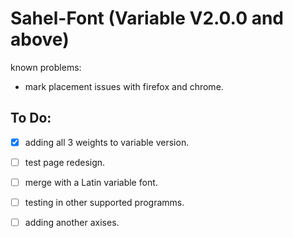 # Sahel-Font (Variable V2.0.0 and above)

known problems:
- mark placement issues with firefox and chrome.

## To Do:
- [x] adding all 3 weights to variable version.
- [ ] test page redesign.
- [ ] merge with a Latin variable font.
- [ ] testing in other supported programms.
- [ ] adding another axises.

